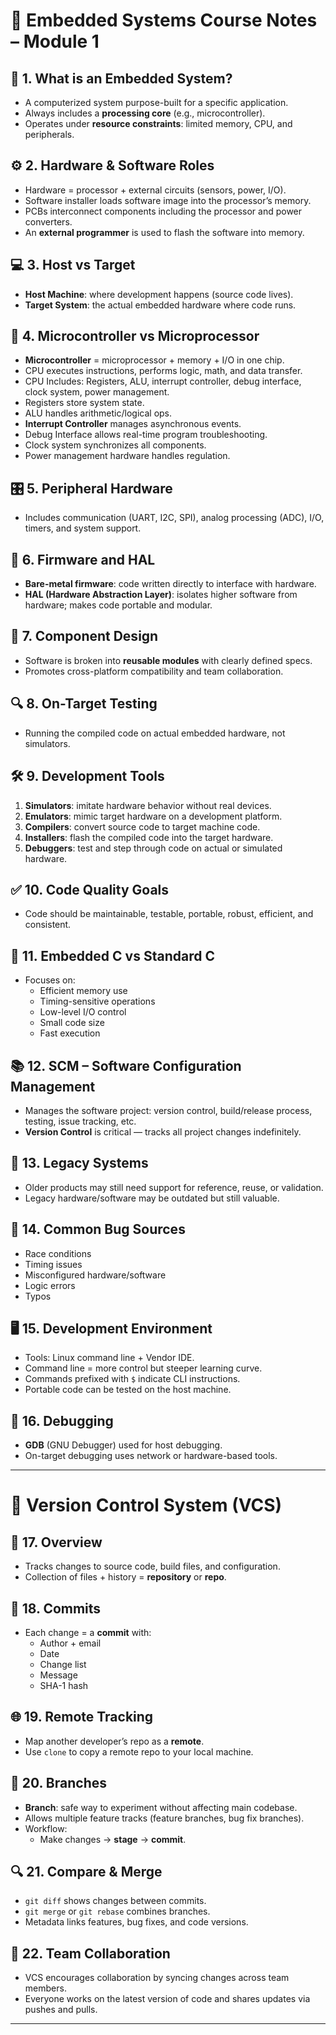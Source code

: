 # 📘 Embedded Systems Course Notes – Module 1

## 🧩 1. What is an Embedded System?
- A computerized system purpose-built for a specific application.
- Always includes a **processing core** (e.g., microcontroller).
- Operates under **resource constraints**: limited memory, CPU, and peripherals.

## ⚙️ 2. Hardware & Software Roles
- Hardware = processor + external circuits (sensors, power, I/O).
- Software installer loads software image into the processor’s memory.
- PCBs interconnect components including the processor and power converters.
- An **external programmer** is used to flash the software into memory.

## 💻 3. Host vs Target
- **Host Machine**: where development happens (source code lives).
- **Target System**: the actual embedded hardware where code runs.

## 🧠 4. Microcontroller vs Microprocessor
- **Microcontroller** = microprocessor + memory + I/O in one chip.
- CPU executes instructions, performs logic, math, and data transfer.
- CPU Includes: Registers, ALU, interrupt controller, debug interface, clock system, power management.
- Registers store system state.
- ALU handles arithmetic/logical ops.
- **Interrupt Controller** manages asynchronous events.
- Debug Interface allows real-time program troubleshooting.
- Clock system synchronizes all components.
- Power management hardware handles regulation.

## 🎛 5. Peripheral Hardware
- Includes communication (UART, I2C, SPI), analog processing (ADC), I/O, timers, and system support.

## 🧬 6. Firmware and HAL
- **Bare-metal firmware**: code written directly to interface with hardware.
- **HAL (Hardware Abstraction Layer)**: isolates higher software from hardware; makes code portable and modular.

## 🧩 7. Component Design
- Software is broken into **reusable modules** with clearly defined specs.
- Promotes cross-platform compatibility and team collaboration.

## 🔍 8. On-Target Testing
- Running the compiled code on actual embedded hardware, not simulators.

## 🛠 9. Development Tools
1. **Simulators**: imitate hardware behavior without real devices.
2. **Emulators**: mimic target hardware on a development platform.
3. **Compilers**: convert source code to target machine code.
4. **Installers**: flash the compiled code into the target hardware.
5. **Debuggers**: test and step through code on actual or simulated hardware.

## ✅ 10. Code Quality Goals
- Code should be maintainable, testable, portable, robust, efficient, and consistent.

## 🧾 11. Embedded C vs Standard C
- Focuses on:
  - Efficient memory use
  - Timing-sensitive operations
  - Low-level I/O control
  - Small code size
  - Fast execution

## 📚 12. SCM – Software Configuration Management
- Manages the software project: version control, build/release process, testing, issue tracking, etc.
- **Version Control** is critical — tracks all project changes indefinitely.

## 🧱 13. Legacy Systems
- Older products may still need support for reference, reuse, or validation.
- Legacy hardware/software may be outdated but still valuable.

## 🐞 14. Common Bug Sources
- Race conditions
- Timing issues
- Misconfigured hardware/software
- Logic errors
- Typos

## 🖥 15. Development Environment
- Tools: Linux command line + Vendor IDE.
- Command line = more control but steeper learning curve.
- Commands prefixed with `$` indicate CLI instructions.
- Portable code can be tested on the host machine.

## 🐛 16. Debugging
- **GDB** (GNU Debugger) used for host debugging.
- On-target debugging uses network or hardware-based tools.

---

# 🧾 Version Control System (VCS)

## 🔄 17. Overview
- Tracks changes to source code, build files, and configuration.
- Collection of files + history = **repository** or **repo**.

## 🧠 18. Commits
- Each change = a **commit** with:
  - Author + email
  - Date
  - Change list
  - Message
  - SHA-1 hash

## 🌐 19. Remote Tracking
- Map another developer’s repo as a **remote**.
- Use `clone` to copy a remote repo to your local machine.

## 🌳 20. Branches
- **Branch**: safe way to experiment without affecting main codebase.
- Allows multiple feature tracks (feature branches, bug fix branches).
- Workflow:
  - Make changes → **stage** → **commit**.

## 🔍 21. Compare & Merge
- `git diff` shows changes between commits.
- `git merge` or `git rebase` combines branches.
- Metadata links features, bug fixes, and code versions.

## 🤝 22. Team Collaboration
- VCS encourages collaboration by syncing changes across team members.
- Everyone works on the latest version of code and shares updates via pushes and pulls.

---
